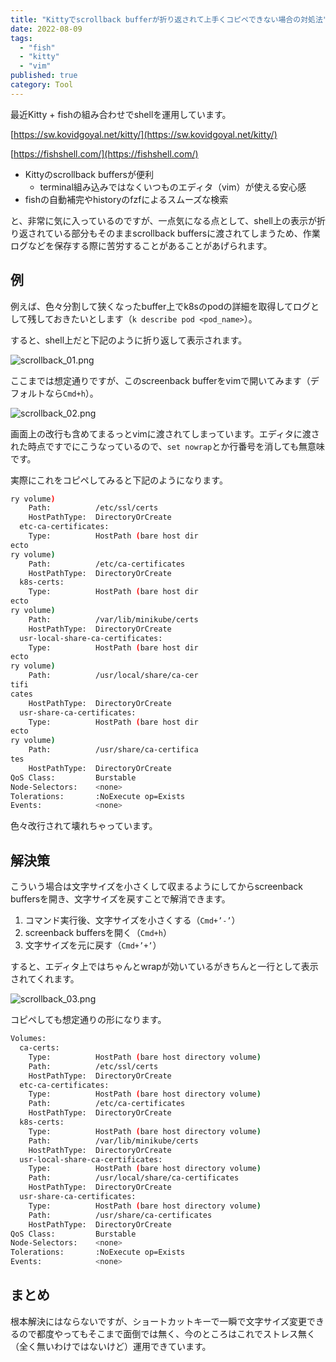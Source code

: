 ```yaml
---
title: "Kittyでscrollback bufferが折り返されて上手くコピペできない場合の対処法"
date: 2022-08-09
tags:
  - "fish"
  - "kitty"
  - "vim"
published: true
category: Tool
---
```


最近Kitty + fishの組み合わせでshellを運用しています。

[https://sw.kovidgoyal.net/kitty/](https://sw.kovidgoyal.net/kitty/)

[https://fishshell.com/](https://fishshell.com/)

- Kittyのscrollback buffersが便利
    - terminal組み込みではなくいつものエディタ（vim）が使える安心感
- fishの自動補完やhistoryのfzfによるスムーズな検索

と、非常に気に入っているのですが、一点気になる点として、shell上の表示が折り返されている部分もそのままscrollback buffersに渡されてしまうため、作業ログなどを保存する際に苦労することがあることがあげられます。

## 例

例えば、色々分割して狭くなったbuffer上でk8sのpodの詳細を取得してログとして残しておきたいとします（`k describe pod <pod_name>`）。

すると、shell上だと下記のように折り返して表示されます。

![scrollback_01.png](../../../../gridsome-flex-markdown-starter/src/assets/images/2022/08/scrollback_01.png)

ここまでは想定通りですが、このscreenback bufferをvimで開いてみます（デフォルトなら`Cmd+h`）。

![scrollback_02.png](../../../../gridsome-flex-markdown-starter/src/assets/images/2022/08/scrollback_02.png)

画面上の改行も含めてまるっとvimに渡されてしまっています。エディタに渡された時点ですでにこうなっているので、`set nowrap`とか行番号を消しても無意味です。

実際にこれをコピペしてみると下記のようになります。

```bash
ry volume)
    Path:          /etc/ssl/certs
    HostPathType:  DirectoryOrCreate
  etc-ca-certificates:
    Type:          HostPath (bare host dir
ecto
ry volume)
    Path:          /etc/ca-certificates
    HostPathType:  DirectoryOrCreate
  k8s-certs:
    Type:          HostPath (bare host dir
ecto
ry volume)
    Path:          /var/lib/minikube/certs
    HostPathType:  DirectoryOrCreate
  usr-local-share-ca-certificates:
    Type:          HostPath (bare host dir
ecto
ry volume)
    Path:          /usr/local/share/ca-cer
tifi
cates
    HostPathType:  DirectoryOrCreate
  usr-share-ca-certificates:
    Type:          HostPath (bare host dir
ecto
ry volume)
    Path:          /usr/share/ca-certifica
tes
    HostPathType:  DirectoryOrCreate
QoS Class:         Burstable
Node-Selectors:    <none>
Tolerations:       :NoExecute op=Exists
Events:            <none>
```

 色々改行されて壊れちゃっています。

## 解決策

こういう場合は文字サイズを小さくして収まるようにしてからscreenback buffersを開き、文字サイズを戻すことで解消できます。

1. コマンド実行後、文字サイズを小さくする（`Cmd+’-’`）
2. screenback buffersを開く（`Cmd+h`）
3. 文字サイズを元に戻す（`Cmd+’+’`）

すると、エディタ上ではちゃんとwrapが効いているがきちんと一行として表示されてくれます。

![scrollback_03.png](../../../../gridsome-flex-markdown-starter/src/assets/images/2022/08/scrollback_03.png)

コピペしても想定通りの形になります。

```bash
Volumes:
  ca-certs:
    Type:          HostPath (bare host directory volume)
    Path:          /etc/ssl/certs
    HostPathType:  DirectoryOrCreate
  etc-ca-certificates:
    Type:          HostPath (bare host directory volume)
    Path:          /etc/ca-certificates
    HostPathType:  DirectoryOrCreate
  k8s-certs:
    Type:          HostPath (bare host directory volume)
    Path:          /var/lib/minikube/certs
    HostPathType:  DirectoryOrCreate
  usr-local-share-ca-certificates:
    Type:          HostPath (bare host directory volume)
    Path:          /usr/local/share/ca-certificates
    HostPathType:  DirectoryOrCreate
  usr-share-ca-certificates:
    Type:          HostPath (bare host directory volume)
    Path:          /usr/share/ca-certificates
    HostPathType:  DirectoryOrCreate
QoS Class:         Burstable
Node-Selectors:    <none>
Tolerations:       :NoExecute op=Exists
Events:            <none>
```

## まとめ

根本解決にはならないですが、ショートカットキーで一瞬で文字サイズ変更できるので都度やってもそこまで面倒では無く、今のところはこれでストレス無く（全く無いわけではないけど）運用できています。

